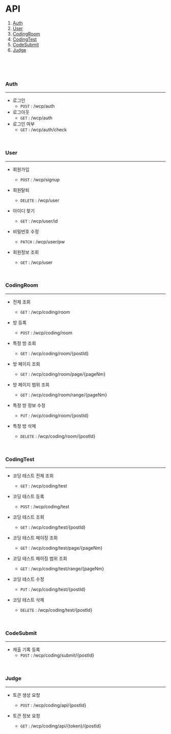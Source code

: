 # API 



1. [Auth](#Auth)
2. [User](#User)
3. [CodingRoom](#CodingRoom)
4. [CodingTest](#CodingTest)
5. [CodeSubmit](#CodeSubmit)
6. [Judge](#Judge)



<br/><br/><br/>
 
 ### Auth
 
 ---

 - 로그인 
   - ```POST``` :  /wcp/auth   
 - 로그아웃
   - ```GET``` :  /wcp/auth
 - 로그인 여부
   - ```GET``` :  /wcp/auth/check  

<br/>
  
 
 ### User
 
 ---
 
  - 회원가입
    - ```POST``` :  /wcp/signup
    
  - 회원탈퇴
      - ```DELETE``` :  /wcp/user  
       
  - 아이디 찾기
       - ```GET``` :  /wcp/user/id 
       
  - 비밀번호 수정
       - ```PATCH``` :  /wcp/user/pw
       
  - 회원정보 조회
       - ```GET``` :  /wcp/user
 
 <br/>
   
  
  ### CodingRoom
  
  ---

 - 전체 조회
      - ```GET``` :  /wcp/coding/room
       
 - 방 등록
      - ```POST``` :  /wcp/coding/room
       
 - 특정 방 조회
      - ```GET``` :  /wcp/coding/room/{postId}
       
 - 방 페이지 조회
      - ```GET``` :  /wcp/coding/room/page/{pageNm}
       
 - 방 페이지 범위 조회
      - ```GET``` :  /wcp/coding/room/range/{pageNm}
       
 - 특정 방 정보 수정
      - ```PUT``` :  /wcp/coding/room/{postId}
       
 - 특정 방 삭제
      - ```DELETE``` :  /wcp/coding/room/{postId}
       
 <br/>
   
  
### CodingTest
  
---
 - 코딩 테스트 전체 조회
   - ```GET``` :  /wcp/coding/test
   
 - 코딩 테스트 등록
   - ```POST``` :  /wcp/coding/test
  
 - 코딩 테스트 조회
   - ```GET``` :  /wcp/coding/test/{postId}
  
 - 코딩 테스트 페이징 조회
   - ```GET``` :  /wcp/coding/test/page/{pageNm}
  
 - 코딩 테스트 페이징 범위 조회
   - ```GET``` :  /wcp/coding/test/range/{pageNm}
  
 - 코딩 테스트 수정
   - ```PUT``` :  /wcp/coding/test/{postId}
  
 - 코딩 테스트 삭제
   - ```DELETE``` :  /wcp/coding/test/{postId}   
  
 <br/>
   
  
  ### CodeSubmit
  
  ---
  
 - 제출 기록 등록
   - ```POST``` :  /wcp/coding/submit/{postId}   
  
 <br/>
     
    
 ### Judge
    
 ---
 
 - 토큰 생성 요청
   - ```POST``` :  /wcp/coding/api/{postId}
   
 - 토큰 정보 요청
   - ```GET``` :  /wcp/coding/api/{token}/{postId}